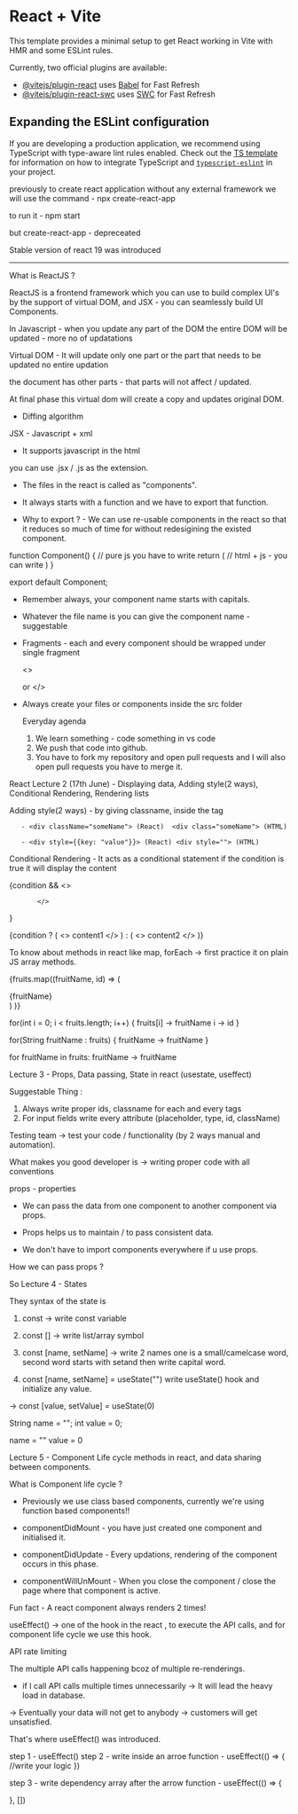# React + Vite

This template provides a minimal setup to get React working in Vite with HMR and some ESLint rules.

Currently, two official plugins are available:

- [@vitejs/plugin-react](https://github.com/vitejs/vite-plugin-react/blob/main/packages/plugin-react) uses [Babel](https://babeljs.io/) for Fast Refresh
- [@vitejs/plugin-react-swc](https://github.com/vitejs/vite-plugin-react/blob/main/packages/plugin-react-swc) uses [SWC](https://swc.rs/) for Fast Refresh

## Expanding the ESLint configuration

If you are developing a production application, we recommend using TypeScript with type-aware lint rules enabled. Check out the [TS template](https://github.com/vitejs/vite/tree/main/packages/create-vite/template-react-ts) for information on how to integrate TypeScript and [`typescript-eslint`](https://typescript-eslint.io) in your project.



previously to create react application without any external framework we will use the command - npx create-react-app

to run it - npm start

but create-react-app - depreceated 

Stable version of react 19 was introduced


-----------------------------------------------------



What is ReactJS ?

ReactJS is a frontend framework which you can use to build complex UI's by the support of virtual DOM, and JSX - you can seamlessly build UI Components.

In Javascript - when you update any part of the DOM the entire DOM will be updated - more no of updatations

Virtual DOM - It will update only one part or the part that needs to be updated no entire updation

the document has other parts - that parts will not affect / updated.

At final phase this virtual dom will create a copy and updates original DOM.

- Diffing algorithm 


JSX - Javascript + xml 

- It supports javascript in the html

you can use .jsx / .js as the extension.

- The files in the react is called as "components".

- It always starts with a function and we have to export that function.

- Why to export ? - We can use re-usable components in the react so that it reduces so much of time for without redesigining the existed component.


function Component() {
    // pure js you have to write
     return (
        // html + js - you can write
     )
}

export default Component;

- Remember always, your component name starts with capitals.

- Whatever the file name is you can give the component name - suggestable

- Fragments - each and every component should be wrapped under single fragment 

  <>             <div>
         or 
  </>            </div>

- Always create your files or components inside the src folder


  Everyday agenda

  1. We learn something - code something in vs code
  2. We push that code into github.
  3. You have to fork my repository and open pull requests and I will also open pull requests you have to merge it.

React Lecture 2 (17th June) - Displaying data, Adding style(2 ways), Conditional Rendering, Rendering lists

 Adding style(2 ways) - by giving classname, inside the tag

       - <div className="someName"> (React)  <div class="someName"> (HTML)

       - <div style={{key: "value"}}> (React) <div style=""> (HTML)

  Conditional Rendering - It acts as a conditional statement if the condition is true it will display the content 

  {condition &&
           <>
                 
           </>
  }


  {condition ? (
    <>
      content1
    </>
  ) : (
    <>
      content2
    </>
  )}


  To know about methods in react like map, forEach -> first practice it on plain JS array methods.


{fruits.map((fruitName, id) => 
            (
                <div className="fruits">
                    {fruitName}
                </div>
            )
        )}

  for(int i = 0; i < fruits.length; i++) {
    fruits[i] -> fruitName 
    i -> id
  }

  for(String fruitName : fruits) {
      fruitName -> fruitName
  }

  for fruitName in fruits:
      fruitName -> fruitName




Lecture 3 - Props, Data passing, State in react (usestate, useffect)

Suggestable Thing : 

1. Always write proper ids, classname for each and every tags 
2. For input fields write every attribute (placeholder, type, id, className)

Testing team -> test your code / functionality (by 2 ways manual and automation).

What makes you good developer is -> writing proper code with all conventions

props - properties 

- We can pass the data from one component to another component via props.

- Props helps us to maintain / to pass consistent data.

- We don't have to import components everywhere if u use props.


How we can pass props ?


So Lecture 4 - States

They syntax of the state is 

1. const -> write const variable

2. const [] -> write list/array symbol

3. const [name, setName] -> write 2 names one is a small/camelcase word, second word starts with setand then write capital word.

4. const  [name, setName] = useState("") write useState() hook and initialize any value.

 -> const  [value, setValue] = useState(0)

   String name = "";       int value = 0;
                            
   name = ""               value = 0


Lecture 5 - Component Life cycle methods in react, and data sharing between components.


What is Component life cycle ?

- Previously we use class based components, currently we're using function based components!!

- componentDidMount - you have just created one component and initialised it.
- componentDidUpdate - Every updations, rendering of the component occurs in this phase.
- componentWillUnMount - When you close the component / close the page where that component is active.

Fun fact - A react component always renders 2 times!

useEffect() -> one of the hook in the react , to execute the API calls, and for component life cycle we use this hook.

API rate limiting

The multiple API calls happening bcoz of multiple re-renderings.

- if I call API calls multiple times unnecessarily -> It will lead the heavy load in database.

-> Eventually your data will not get to anybody -> customers will get unsatisfied.

That's where useEffect() was introduced.

step 1 - useEffect()
step 2 - write inside an arroe function - useEffect(() => {
  //write your logic
})

step 3 - write dependency array after the arrow function - useEffect(() => {

}, [])


